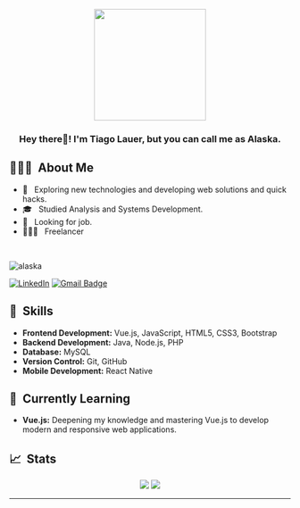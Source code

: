 <p align="center">
  <img src="https://github.com/thompsonemerson/thompsonemerson/raw/master/cover-thompson.png" height="200"/>
</p>

<h3 align="center">Hey there👋! I'm Tiago Lauer, but you can call me as Alaska.</h2>

## 👨🏻‍💻 &nbsp;About Me 

- 🤔 &nbsp; Exploring new technologies and developing web solutions and quick hacks.
- 🎓 &nbsp; Studied Analysis and Systems Development.
- 💼 &nbsp; Looking for job.
- 👨🏻‍💻 &nbsp; Freelancer 

<br>
<p align="left"> <img src="https://komarev.com/ghpvc/?username=tiagolauer&label=Profile%20views&color=0e75b6&style=flat" alt="alaska" /> </p>

[![LinkedIn](https://img.shields.io/badge/-tiagolauer-blue?style=plastic&logo=linkedin&logoColor=white&link=https://www.linkedin.com/in/tiago-lauer-7601871ab/)](https://www.linkedin.com/in/tiago-lauer-7601871ab/)
[![Gmail Badge](https://img.shields.io/badge/-tiagoestrelalauer@gmail.com-c14438?style=flat-square&logo=Gmail&logoColor=white&link=mailto:tiagoestrelalauer@gmail.com)](mailto:tiagoestrelalauer@gmail.com)

## 🚀 &nbsp;Skills

- **Frontend Development:** Vue.js, JavaScript, HTML5, CSS3, Bootstrap
- **Backend Development:** Java, Node.js, PHP
- **Database:** MySQL
- **Version Control:** Git, GitHub
- **Mobile Development:** React Native

## 🌱 &nbsp;Currently Learning

- **Vue.js:** Deepening my knowledge and mastering Vue.js to develop modern and responsive web applications.

## 📈 &nbsp;Stats

<p align="center">
  <img src="https://github-readme-stats.vercel.app/api?username=tiagolauer&show_icons=true&theme=tokyonight&line_height=27">
  <img src="https://github-readme-stats.vercel.app/api/top-langs/?username=tiagolauer&layout=compact&theme=tokyonight">
</p>

----
